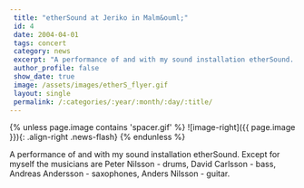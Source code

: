 ```yaml
---
 title: "etherSound at Jeriko in Malm&ouml;"
 id: 4
 date: 2004-04-01
 tags: concert
 category: news
 excerpt: "A performance of and with my sound installation etherSound. Except for myself the musicians are Peter Nilsson - drums, David Carlsson - bass, Andreas Andersson - saxophones, Anders Nilsson - guitar...."
 author_profile: false
 show_date: true
 image: /assets/images/etherS_flyer.gif
 layout: single
 permalink: /:categories/:year/:month/:day/:title/
---
```

{% unless page.image contains 'spacer.gif' %}
   ![image-right]({{ page.image }}){: .align-right .news-flash}
{% endunless %}

A performance of and with my sound installation etherSound. Except for myself the musicians are Peter Nilsson - drums, David Carlsson - bass, Andreas Andersson - saxophones, Anders Nilsson - guitar.

